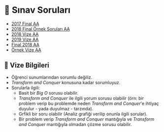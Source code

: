 # 📃 Sınav Soruları

<!--Index-->

- [2017 Final AA](2017%20Final%20AA.pdf)
- [2018 Final Örnek Soruları AA](2018%20Final%20%C3%96rnek%20Sorular%C4%B1%20AA.pdf)
- [2018 Vize AA](2018%20Vize%20AA.pdf)
- [2019 Vize AA](2019%20Vize%20AA.pdf)
- [Final 2018 AA](Final%202018%20AA.pdf)
- [Örnek Vize AA](%C3%96rnek%20Vize%20AA.pdf)

<!--Index-->

## 📅 Vize Bilgileri

- Öğrenci sunumlarından sorumlu değiliz.
- _Transform and Conquer_ konusuna kadar sorumluyuz.
- Sorularla ilgili:
  - Basit bir _Big O_ sorusu olabilir.
  - _Transform and Conquer_ ile ilgili yorum sorusu olabilir (örn: bir problem verip bu problemde neden _Transform and Conquer_'e ihtiyaç duyulur - yada duyulmaz - tarzında).
  - Grfikli bir soru olabilir (Analiz grafiği verilip onunla ilgili sorular).
  - Bir problem verip _Transform and Conquer_ mantığıyla ve _Transform and Conquer_ mantığıyla olmadan çözme sorusu olabilir.
